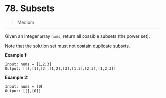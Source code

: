 # 78. Subsets

> Medium

------

Given an integer array `nums`, return all possible subsets (the power set).

Note that the solution set must not contain duplicate subsets.

**Example 1:**

```
Input: nums = [1,2,3]
Output: [[],[1],[2],[1,2],[3],[1,3],[2,3],[1,2,3]]
```

**Example 2:**

```
Input: nums = [0]
Output: [[],[0]]
```